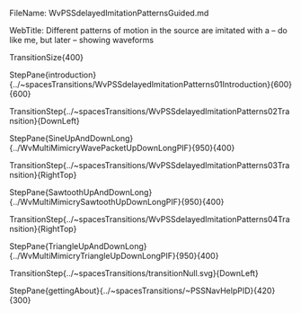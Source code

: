FileName: WvPSSdelayedImitationPatternsGuided.md

WebTitle: Different patterns of motion in the source are imitated with a – do like me, but later – showing waveforms

TransitionSize{400}

StepPane{introduction}{../~spacesTransitions/WvPSSdelayedImitationPatterns01Introduction}{600}{600}

TransitionStep{../~spacesTransitions/WvPSSdelayedImitationPatterns02Transition}{DownLeft}

StepPane{SineUpAndDownLong}{../WvMultiMimicryWavePacketUpDownLongPIF}{950}{400}

TransitionStep{../~spacesTransitions/WvPSSdelayedImitationPatterns03Transition}{RightTop}

StepPane{SawtoothUpAndDownLong}{../WvMultiMimicrySawtoothUpDownLongPIF}{950}{400}

TransitionStep{../~spacesTransitions/WvPSSdelayedImitationPatterns04Transition}{RightTop}

StepPane{TriangleUpAndDownLong}{../WvMultiMimicryTriangleUpDownLongPIF}{950}{400}

TransitionStep{../~spacesTransitions/transitionNull.svg}{DownLeft}

StepPane{gettingAbout}{../~spacesTransitions/~PSSNavHelpPID}{420}{300}
